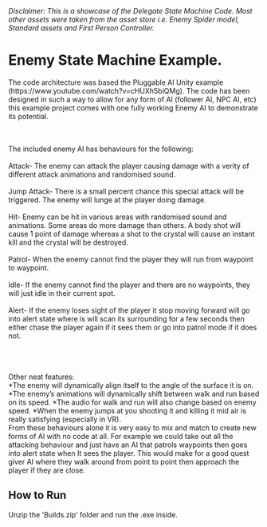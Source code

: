 <i>
Disclaimer: This is a showcase of the Delegate State Machine Code. Most other assets were taken from the asset store i.e. Enemy Spider model, Standard assets and First Person Controller.
</i>

<h1>Enemy State Machine Example.</h1>
The code architecture was based the Pluggable AI Unity example (https://www.youtube.com/watch?v=cHUXh5biQMg).  The code has been designed in such a way to allow for any form of AI (follower AI, NPC AI, etc) this example project comes with one fully working Enemy AI to demonstrate its potential. 
</br></br></br>

The included enemy AI has behaviours for the following: </br></br>
Attack- The enemy can attack the player causing damage with a verity of different attack animations and randomised sound. </br></br>
Jump Attack- There is a small percent chance this special attack will be triggered. The enemy will lunge at the player doing damage. </br></br>
Hit- Enemy can be hit in various areas with randomised sound and animations. Some areas do more damage than others. A body shot will cause 1 point of damage whereas a shot to the crystal will cause an instant kill and the crystal will be destroyed. </br></br>
Patrol- When the enemy cannot find the player they will run from waypoint to waypoint. </br></br>
Idle- If the enemy cannot find the player and there are no waypoints, they will just idle in their current spot. </br></br>
Alert- If the enemy loses sight of the player it stop moving forward will go into alert state where is will scan its surrounding for a few seconds then either chase the player again if it sees them or go into patrol mode if it does not. </br></br>
</br></br>

Other neat features: </br>
*The enemy will dynamically align itself to the angle of the surface it is on. 
*The enemy’s animations will dynamically shift between walk and run based on its speed. 
*The audio for walk and run will also change based on enemy speed. 
*When the enemy jumps at you shooting it and killing it mid air is really satisfying (especially in VR). 
</br>
From these behaviours alone it is very easy to mix and match to create new forms of AI with no code at all. For example we could take out all the attacking behaviour and just have an AI that patrols waypoints then goes into alert state when It sees the player. This would make for a good quest giver AI where they walk around from point to point then approach the player if they are close. 
</br>


<h2>How to Run</h2>
Unzip the 'Builds.zip' folder and run the .exe inside.

